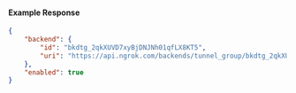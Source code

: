 <!-- Code generated for API Clients. DO NOT EDIT. -->

#### Example Response

```json
{
	"backend": {
		"id": "bkdtg_2qkXUVD7xyBjDNJNh01qfLX8KT5",
		"uri": "https://api.ngrok.com/backends/tunnel_group/bkdtg_2qkXUVD7xyBjDNJNh01qfLX8KT5"
	},
	"enabled": true
}
```

